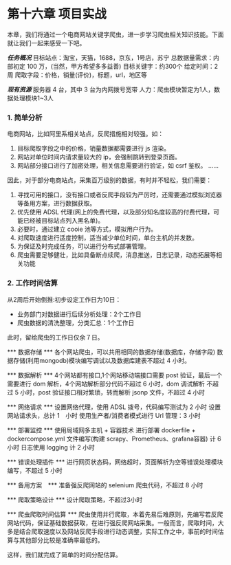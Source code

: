 # 第十六章 项目实战

本章，我们将通过一个电商网站关键字爬虫，进一步学习爬虫相关知识技能。下面就让我们一起来感受一下吧。

***任务概况***
目标站点：淘宝，天猫，1688，京东，1号店，苏宁
总数据量需求：内部初定 100 万，(当然，甲方希望多多益善)
目标关键字：约300个
给定时间：2 周
爬取字段：价格，销量(评价)，标题，url，地区等

***现有资源***
服务器 4 台，其中 3 台为内网拨号宽带
人力：爬虫模块暂定为1人，数据处理模块1~3人

### 1. 简单分析
电商网站，比如阿里系相关站点，反爬措施相对较强。如：
1. 目标爬取字段之中的价格，销量数据都需要进行 js 渲染。
2. 网站对单位时间内请求量较大的 ip，会强制跳转到登录页面。
3. 网站部分接口进行了加密处理，相关信息需要进行验证，如 csrf 鉴权。
......

因此，对于部分电商站点，采集百万级别的数据，有时并不轻松，我们需要：
1. 寻找可用的接口，没有接口或者反爬手段较为严厉时，还需要通过模拟浏览器等备用方案，进行数据获取。
2. 优先使用 ADSL 代理(网上的免费代理，以及部分知名度较高的付费代理，可能已经被目标站点列入黑名单)。
3. 必要时，通过建立 cooie 池等方式，模拟用户行为。
4. 对爬取速度进行适度控制，适当减少单位时间，单台主机的并发数。
5. 为保证及时完成任务，可以进行分布式部署管理。
6. 爬虫需要足够健壮，比如具备断点续爬，消息推送，日志记录，动态拓展等相关功能

### 2. 工作时间估算
从2周后开始倒推:初步设定工作日为10日：
* 业务部门对数据进行后续分析处理：2个工作日
* 爬虫数据的清洗整理，分类汇总：1个工作日

此时，留给爬虫的工作日仅余７日。

*** 数据存储 ***
各个网站爬虫，可以共用相同的数据存储(数据库，存储字段)
数据存储(利用mongodb)模块编写调试以及数据库建表不超过 4 小时。

*** 数据解析 ***
4个网站都有接口,1个网站移动端接口需要 post 验证，最后一个需要进行 dom 解析，4个网站解析部分代码不超过 6 小时，dom 调试解析 不超过 5 小时，post 验证接口相对繁琐，转而解析 jsonp 文件，不超过 4 小时

*** 网络请求 ***
设置网络代理，使用 ADSL 拨号，代码编写测试为 2 小时
设置网站请求头，总计 1　小时
使用生产者/消费者模式进行 Url 管理：3 小时

*** 部署监控 ***
使用局域网多主机 + 容器技术 进行部署
dockerfile + dockercompose.yml 文件编写(构建 scrapy、Prometheus、grafana容器) 计 6 小时
日志使用 logging 计 2 小时

*** 错误处理插件 ***
进行网页状态码，网络超时，页面解析为空等错误处理模块编写，不超过 5 小时

*** 备用方案　***
准备强反爬网站的 selenium 爬虫代码，不超过 8 小时

*** 爬取策略设计 ***
设计爬取策略，不超过3小时

*** 爬虫爬取时间估算 ***
爬虫使用并行爬取，本着先易后难原则，先编写若反爬网站代码，保证基础数据获取，在进行强反爬网站采集。一般而言，爬取时间，大多是结合爬取速度以及网站反爬手段进行动态调整，实际工作之中，事前的时间估算与其他部分比较是准确率最低的。

这样，我们就完成了简单的时间分配估算。







